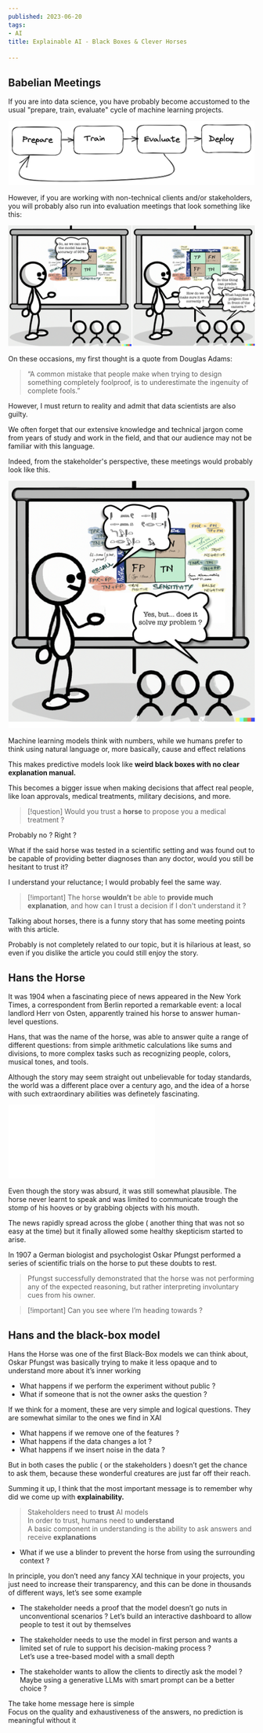 ```yaml
---
published: 2023-06-20
tags:
- AI
title: Explainable AI - Black Boxes & Clever Horses

---
```


## Babelian Meetings

If you are into data science, you have probably become accustomed to the usual "prepare, train, evaluate" cycle of machine learning projects.

![xai_train_lifecycle.png](./xai_train_lifecycle.png)

However, if you are working with non-technical clients and/or stakeholders, you will probably also run into evaluation meetings that look something like this:

![xai_babelian_meetings_2.png](./xai_babelian_meetings_2.png)

On these occasions, my first thought is a quote from Douglas Adams:

> “A common mistake that people make when trying to design something completely foolproof, is to underestimate the ingenuity of complete fools.”

However, I must return to reality and admit that data scientists are also guilty.

We often forget that our extensive knowledge and technical jargon come from years of study and work in the field, and that our audience may not be familiar with this language.

Indeed, from the stakeholder's perspective, these meetings would probably look like this.

![xai_babelian_meetings_1.png](./xai_babelian_meetings_1.png)

Machine learning models think with numbers, while we humans prefer to think using natural language or, more basically, cause and effect relations

This makes predictive models look like **weird black boxes with no clear explanation manual.**

This becomes a bigger issue when making decisions that affect real people, like loan approvals, medical treatments, military decisions, and more.

> [!question]
> Would you trust a **horse** to propose you a medical treatment ?

Probably no ? Right ?

What if the said horse was tested in a scientific setting and was found out to be capable of providing better diagnoses than any doctor, would you still be hesitant to trust it?

I understand your reluctance; I would probably feel the same way.

> [!important] The horse **wouldn’t** be able to **provide much explanation**, and how can I trust a decision if I don't understand it ?

Talking about horses, there is a funny story that has some meeting points with this article.

Probably is not completely related to our topic, but it is hilarious at least, so even if you dislike the article you could still enjoy the story.

## Hans the Horse

It was 1904 when a fascinating piece of news appeared in the New York Times, a correspondent from Berlin reported a remarkable event: a local landlord Herr von Osten, apparently trained his horse to answer human-level questions.

Hans, that was the name of the horse, was able to answer quite a range of different questions: from simple arithmetic calculations like sums and divisions, to more complex tasks such as recognizing people, colors, musical tones, and tools.

Although the story may seem straight out unbelievable for today standards, the world was a different place over a century ago, and the idea of a horse with such extraordinary abilities was definetely fascinating.

![xai_clever_hans.pdf](./xai_clever_hans.pdf)

Even though the story was absurd, it was still somewhat plausible. The horse never learnt to speak and was limited to communicate trough the stomp of his hooves or by grabbing objects with his mouth.

The news rapidly spread across the globe ( another thing that was not so easy at the time) but it finally allowed some healthy skepticism started to arise.

In 1907 a German biologist and psychologist Oskar Pfungst performed a series of scientific trials on the horse to put these doubts to rest.

> Pfungst successfully demonstrated that the horse was not performing any of the expected reasoning, but rather interpreting involuntary cues from his owner.

> [!important] Can you see where I’m heading towards ?

## Hans and the black-box model

Hans the Horse was one of the first Black-Box models we can think about, Oskar Pfungst was basically trying to make it less opaque and to understand more about it’s inner working

- What happens if we perform the experiment without public ?
- What if someone that is not the owner asks the question ?

If we think for a moment, these are very simple and logical questions. They are somewhat similar to the ones we find in XAI

- What happens if we remove one of the features ?
- What happens if the data changes a lot ?
- What happens if we insert noise in the data ?

But in both cases the public ( or the stakeholders ) doesn’t get the chance to ask them, because these wonderful creatures are just far off their reach.

Summing it up, I think that the most important message is to remember why did we come up with **explainability.**

> Stakeholders need to **trust** AI models  
> In order to trust, humans need to **understand**  
> A basic component in understanding is the ability to ask answers and receive **explanations**

- What if we use a blinder to prevent the horse from using the surrounding context ?

In principle, you don’t need any fancy XAI technique in your projects, you just need to increase their transparency, and this can be done in thousands of different ways, let’s see some example

- The stakeholder needs a proof that the model doesn’t go nuts in unconventional scenarios ?
	Let’s build an interactive dashboard to allow people to test it out by themselves  
    
- The stakeholder needs to use the model in first person and wants a limited set of rule to support his decision-making process ?  
    Let’s use a tree-based model with a small depth  
    
- The stakeholder wants to allow the clients to directly ask the model ?  
	Maybe using a generative LLMs with smart prompt can be a better choice ?  
	
The take home message here is simple  
Focus on the quality and exhaustiveness of the answers, no prediction is meaningful without it